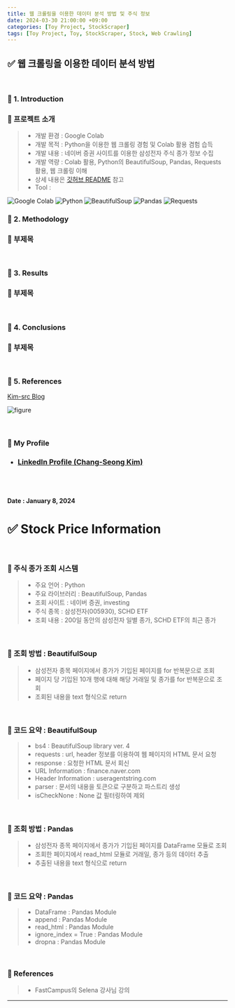 ```yaml
---
title: 웹 크롤링을 이용한 데이터 분석 방법 및 주식 정보
date: 2024-03-30 21:00:00 +09:00
categories: [Toy Project, StockScraper]
tags: [Toy Project, Toy, StockScraper, Stock, Web Crawling]
---
```


<!-- 2099-01-01 글 작성 시작; 2099-01-01 페이지 호출 필요 -->
## ✅ 웹 크롤링을 이용한 데이터 분석 방법

<br>

### 🔔 1. Introduction
### 📌 프로젝트 소개
> - 개발 환경 : Google Colab
> - 개발 목적 : Python을 이용한 웹 크롤링 경험 및 Colab 활용 겸험 습득
> - 개발 내용 : 네이버 증권 사이트를 이용한 삼성전자 주식 종가 정보 수집
> - 개발 역량 : Colab 활용, Python의 BeautifulSoup, Pandas, Requests 활용, 웹 크롤링 이해
> - 상세 내용은 <a href="https://github.com/Kim-src/StockScraper">깃허브 README</a> 참고
> - Tool :  
<img alt="Google Colab" src="https://img.shields.io/badge/-Google_Colab-F9AB00?style=flat-square&logo=google-colab&logoColor=white" />
<img alt="Python" src="https://img.shields.io/badge/-Python-3776AB?style=flat-square&logo=python&logoColor=white" />
<img alt="BeautifulSoup" src="https://img.shields.io/badge/BeautifulSoup-2ca02c.svg?style=flat-square&logo=python&logoColor=white" />
<img alt="Pandas" src="https://img.shields.io/badge/Pandas-white.svg?style=flat-square&logo=pandas&logoColor=black" />
<img alt="Requests" src="https://img.shields.io/badge/Requests-2CA5E0.svg?style=flat-square&logo=python&logoColor=white" />

<br>

### 🔔 2. Methodology
### 📌 부제목

<br>

### 🔔 3. Results
### 📌 부제목

<br>

### 🔔 4. Conclusions
### 📌 부제목

<br>

### 🎁 5. References

<a href="https://kim-src.github.io/">Kim-src Blog</a>

<img src="https://github.com/Kim-src/Images/assets/150884526/9ba1ebbb-a79c-4e4c-a5f6-2149bb301cd8" class="img" alt="figure">

<br>
<br>
<br>

<!-- Introduction -->
### 🎁 My Profile
- ### [LinkedIn Profile (Chang-Seong Kim)](https://www.linkedin.com/in/chang-seong-kim-7826142a0/)

<br>
<br>

<!-- Update Date -->
#### Date : January 8, 2024

<!-- Title -->
# ✅ Stock Price Information

<br>

<!-- Contents -->
### 🔔 주식 종가 조회 시스템
> - 주요 언어 : Python  
> - 주요 라이브러리 : BeautifulSoup, Pandas  
> - 조회 사이트 : 네이버 증권, investing  
> - 주식 종목 : 삼성전자(005930), SCHD ETF  
> - 조회 내용 : 200일 동안의 삼성전자 일별 종가, SCHD ETF의 최근 종가  

<br>

### 📌 조회 방법 : BeautifulSoup
> - 삼성전자 종목 페이지에서 종가가 기입된 페이지를 for 반복문으로 조회  
> - 페이지 당 기입된 10개 행에 대해 해당 거래일 및 종가를 for 반복문으로 조회  
> - 조회된 내용을 text 형식으로 return  

<br>

### 📌 코드 요약 : BeautifulSoup
> - bs4 : BeautifulSoup library ver. 4  
> - requests : url, header 정보를 이용하여 웹 페이지의 HTML 문서 요청  
> - response : 요청한 HTML 문서 회신  
> - URL Information : finance.naver.com
> - Header Information : useragentstring.com  
> - parser : 문서의 내용을 토큰으로 구분하고 파스트리 생성
> - isCheckNone : None 값 필터링하여 제외

<br>

### 📌 조회 방법 : Pandas
> - 삼성전자 종목 페이지에서 종가가 기입된 페이지를 DataFrame 모듈로 조회
> - 조회한 페이지에서 read_html 모듈로 거래일, 종가 등의 데이터 추출
> - 추출된 내용을 text 형식으로 return

<br>

### 📌 코드 요약 : Pandas
> - DataFrame : Pandas Module
> - append : Pandas Module
> - read_html : Pandas Module
> - ignore_index = True : Pandas Module
> - dropna : Pandas Module

<br>

### 🎁 References
> - FastCampus의 Selena 강사님 강의

***

<br>
<br>
<br>
